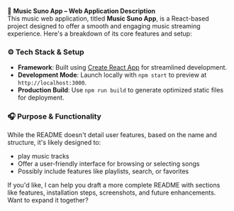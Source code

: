🎵 **Music Suno App – Web Application Description**  
This music web application, titled **Music Suno App**, is a React-based project designed to offer a smooth and engaging music streaming experience. Here's a breakdown of its core features and setup:

### ⚙️ Tech Stack & Setup
- **Framework**: Built using [Create React App](https://github.com/facebook/create-react-app) for streamlined development.
- **Development Mode**: Launch locally with `npm start` to preview at `http://localhost:3000`.
- **Production Build**: Use `npm run build` to generate optimized static files for deployment.

### 🎧 Purpose & Functionality
While the README doesn't detail user features, based on the name and structure, it's likely designed to:
- play music tracks
- Offer a user-friendly interface for browsing or selecting songs
- Possibly include features like playlists, search, or favorites

If you'd like, I can help you draft a more complete README with sections like features, installation steps, screenshots, and future enhancements. Want to expand it together?


